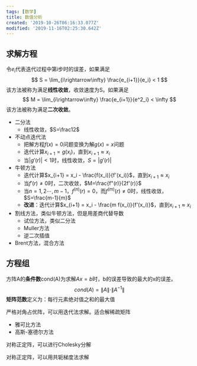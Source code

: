 ```yaml
---
tags: [数学]
title: 数值分析
created: '2019-10-26T06:16:33.077Z'
modified: '2019-11-16T02:25:30.642Z'
---
```


## 求解方程
令$e_i$代表迭代过程中第i步时的误差，如果满足
$$
S = \lim_{i\rightarrow\infty} \frac{e_{i+1}}{e_i} < 1
$$
该方法被称为满足**线性收敛**，收敛速度为S。如果满足
$$
M = \lim_{i\rightarrow\infty} \frac{e_{i+1}}{e^2_i} < \infty
$$
该方法被称为满足**二次收敛**。

* 二分法
  * 线性收敛，$S=\frac12$
* 不动点迭代法
  * 把解方程$f(x)=0$问题变换为解$g(x)=x$问题
  * 迭代计算$x_{i+1} = g(x_i)$，直到$x_{i+1} \approx x_i$
  * 当$|g'(r)|<1$时，线性收敛，$S=|g'(r)|$
* 牛顿方法
  * 迭代计算$x_{i+1} = x_i - \frac{f(x_i)}{f'(x_i)}$，直到$x_{i+1} \approx x_i$
  * 当$f'(r) \ne 0$时，二次收敛，$M=\frac{f"(r)}{2f'(r)}$
  * 当$n=1,2\cdots,m-1$，$f^{(n)}(r) = 0$，而$f^{(m)}(r) \ne 0$时，线性收敛，$S=\frac{m-1}{m}$
  * **改进**：迭代计算$x_{i+1} = x_i - \frac{m f(x_i)}{f'(x_i)}$，直到$x_{i+1} \approx x_i$
* 割线方法，类似牛顿方法，但是用差商代替导数
  * 试位方法，类似二分法
  * Muller方法
  * 逆二次插值
* Brent方法，混合方法

## 方程组

方阵A的**条件数**cond(A)为求解$Ax=b$时，b的误差导致的最大的x的误差。
$$
cond(A)=\|A\|\cdot\|A^{-1}\|
$$
**矩阵范数**定义为：每行元素绝对值之和的最大值

严格对角占优阵，可以用迭代法求解。适合解稀疏矩阵

* 雅可比方法
* 高斯-塞德尔方法

对称正定阵，可以进行Cholesky分解

对称正定阵，可以用共轭梯度法求解
